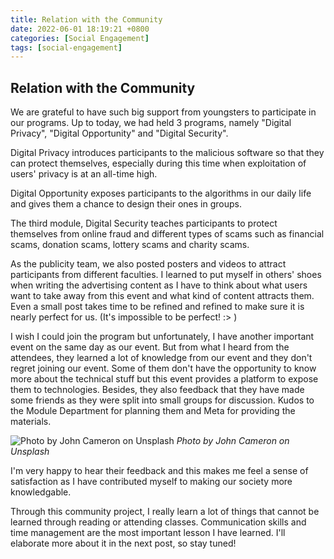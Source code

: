 ```yaml
---
title: Relation with the Community
date: 2022-06-01 18:19:21 +0800
categories: [Social Engagement]
tags: [social-engagement]
---
```


## Relation with the Community

We are grateful to have such big support from youngsters to participate in our programs. Up to today, we had held 3 programs, namely "Digital Privacy", "Digital Opportunity" and "Digital Security".

Digital Privacy introduces participants to the malicious software so that they can protect themselves, especially during this time when exploitation of users' privacy is at an all-time high.

Digital Opportunity exposes participants to the algorithms in our daily life and gives them a chance to design their ones in groups.

The third module, Digital Security teaches participants to protect themselves from online fraud and different types of scams such as financial scams, donation scams, lottery scams and charity scams.

As the publicity team, we also posted posters and videos to attract participants from different faculties. I learned to put myself in others' shoes when writing the advertising content as I have to think about what users want to take away from this event and what kind of content attracts them. Even a small post takes time to be refined and refined to make sure it is nearly perfect for us. (It's impossible to be perfect! :> )

I wish I could join the program but unfortunately, I have another important event on the same day as our event. But from what I heard from the attendees, they learned a lot of knowledge from our event and they don't regret joining our event. Some of them don't have the opportunity to know more about the technical stuff but this event provides a platform to expose them to technologies. Besides, they also feedback that they have made some friends as they were split into small groups for discussion. Kudos to the Module Department for planning them and Meta for providing the materials.

![Photo by John Cameron on Unsplash](https://images.unsplash.com/photo-1591197172062-c718f82aba20?ixlib=rb-1.2.1&ixid=MnwxMjA3fDB8MHxwaG90by1wYWdlfHx8fGVufDB8fHx8&auto=format&fit=crop&w=1074&q=80)
_Photo by John Cameron on Unsplash_

I'm very happy to hear their feedback and this makes me feel a sense of satisfaction as I have contributed myself to making our society more knowledgable.

Through this community project, I really learn a lot of things that cannot be learned through reading or attending classes. Communication skills and time management are the most important lesson I have learned. I'll elaborate more about it in the next post, so stay tuned!
